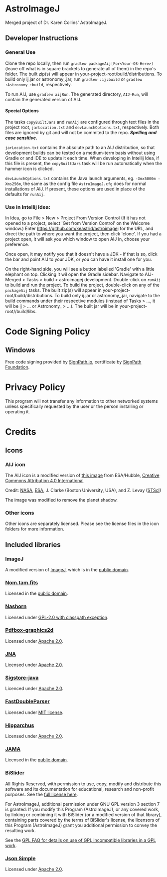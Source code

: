 # AstroImageJ

Merged project of Dr. Karen Collins' AstroImageJ.

## Developer Instructions

### General Use

Clone the repo locally, then run `gradlew packageAij[For<Your-OS-Here>]` (leave off what is in square brackets to
generate all of them) in the repo's folder. The built zip(s) will appear in your-project-root/build/distributions. To
build only ij.jar or astronomy_.jar, run `gradlew :ij:build` or `gradlew :Astronomy_:build`, respectively.

To run AIJ, use `gradlew aijRun`. The generated directory, `AIJ-Run`, will contain the generated version of AIJ.

#### Special Options
The tasks `copyBuiltJars` and `runAij` are configured through text files in the project root, `jarLocation.txt` and
`devLaunchOptions.txt`, respectively. Both files are ignored by git and will not be commited to the repo. 
***Spelling and case sensitive.***

`jarLocation.txt` contains the absolute path to an AIJ distribution, so that development builds can be tested on a 
medium-term basis without using Gradle or and IDE to update it each time. When developing in Intellij Idea, if this file
is present, the `copyBuiltJars` task will be run automatically when the hammer icon is clicked.

`devLaunchOptions.txt` contains the Java launch arguments, eg. `-Xmx5000m -Xms256m`, the same as the config file `AstroImageJ.cfg` does for 
normal installations of AIJ. If present, these options are used in place of the defaults for `runAij`.

### Use in Intellij Idea:

In Idea, go to File > New > Project From Version Control (If it has not opened to a project, select 'Get from Version
Control' on the Welcome window.)
Enter https://github.com/keastrid/astroimagej for the URL, and direct the path to where you want the project, then
click 'clone'. If you had a project open, it will ask you which window to open AIJ in, choose your preference.

Once open, it may notify you that it doesn't have a JDK - if that is so, click the bar and point AIJ to your JDK, or you
can have it install one for you.

On the right-hand side, you will see a button labelled 'Gradle' with a little elephant on top. Clicking it wil open the
Gradle sidebar. Navigate to AIJ-Merged > Tasks > build > astroimagej development. Double-click on `runAij` to build and
run the project. To build the project, double-click on any of the `packageAij` tasks. The built zip(s) will appear in
your-project-root/build/distributions. To build only ij.jar or astronomy_.jar, navigate to the build commands under
their respective modules (instead of Tasks > ..., it will be ij > ... or Astronomy_ > ...). The built jar will be in
your-project-root/<ij or Astronomy_>/build/libs.

# Code Signing Policy
## Windows
Free code signing provided by [SignPath.io](https://signpath.io/), certificate by [SignPath Foundation](https://signpath.org/).

# Privacy Policy
This program will not transfer any information to other networked systems unless specifically requested by the user or the person installing or operating it.

# Credits
## Icons
### AIJ icon
The AIJ icon is a modified version of [this image](https://esahubble.org/images/heic0504d/) from ESA/Hubble,
[Creative Commons Attribution 4.0 International](https://creativecommons.org/licenses/by/4.0/)

Credit:
[NASA](http://www.nasa.gov/), [ESA](http://www.esa.int/), J. Clarke (Boston University, USA), and Z. Levay ([STScI](http://www.stsci.edu/))

The image was modified to remove the planet shadow.

### Other icons
Other icons are separately licensed. Please see the license files in the icon folders for more information.

## Included libraries
### ImageJ
A modified version of [ImageJ](https://github.com/imagej/ImageJ), which is in the 
[public domain](https://github.com/imagej/ImageJ?tab=License-1-ov-file).

### [Nom.tam.fits](https://github.com/nom-tam-fits/nom-tam-fits)
Licensed in the [public domain](https://github.com/nom-tam-fits/nom-tam-fits?tab=Unlicense-1-ov-file).

### [Nashorn](https://github.com/openjdk/nashorn)
Licensed under [GPL-2.0 with classpath exception](https://github.com/openjdk/nashorn/blob/main/LICENSE).

### [Pdfbox-graphics2d](https://github.com/rototor/pdfbox-graphics2d)
Licensed under [Apache 2.0](https://github.com/rototor/pdfbox-graphics2d?tab=readme-ov-file#licence).

### [JNA](https://github.com/java-native-access/jna)
Licensed under [Apache 2.0](https://github.com/java-native-access/jna?tab=License-1-ov-file#readme).

### [Sigstore-java](https://github.com/sigstore/sigstore-java/tree/main)
Licenced under [Apache 2.0](https://github.com/sigstore/sigstore-java/tree/main?tab=Apache-2.0-1-ov-file#readme).

### [FastDoubleParser](https://github.com/wrandelshofer/FastDoubleParser)
Licensed under [MIT license](https://github.com/wrandelshofer/FastDoubleParser?tab=MIT-1-ov-file#readme).

### [Hipparchus](https://github.com/Hipparchus-Math/hipparchus)
Licensed under [Apache 2.0](https://github.com/Hipparchus-Math/hipparchus?tab=Apache-2.0-1-ov-file).

### [JAMA](https://math.nist.gov/javanumerics/jama/)
Licensed in the [public domain](https://math.nist.gov/javanumerics/jama/).

### [BiSlider](https://perso.limsi.fr/vernier/BiSlider/)
All Rights Reserved, with permission to use, copy, modify and distribute this software and its documentation 
for educational, research and non-profit purposes. See the [full license here](https://perso.limsi.fr/vernier/BiSlider/).

For AstroImageJ, additional permission under GNU GPL version 3 section 7 is granted:
If you modify this Program (AstroImageJ), or any covered work, by linking or combining it with BiSlider (or a modified version of that library),
containing parts covered by the terms of BiSlider's license, the licensors of this Program (AstroImageJ) grant you 
additional permission to convey the resulting work.

See the [GPL FAQ for details on use of GPL incompatible libraries in a GPL work](https://www.gnu.org/licenses/gpl-faq.en.html#GPLIncompatibleLibs).

### [Json Simple](https://github.com/fangyidong/json-simple)
Licensed under [Apache 2.0](https://github.com/fangyidong/json-simple?tab=Apache-2.0-1-ov-file).